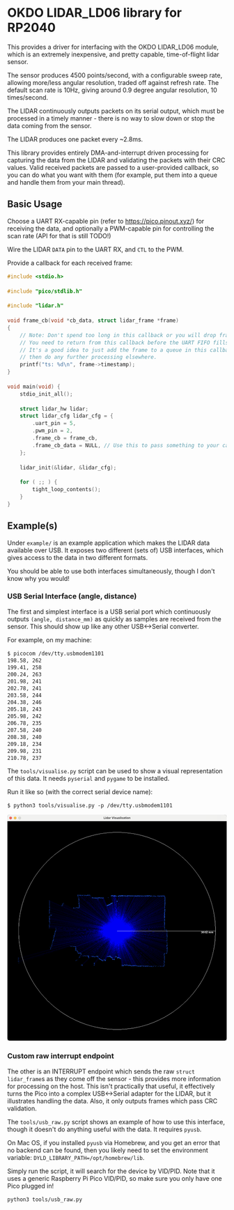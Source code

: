 # OKDO LIDAR_LD06 library for RP2040

This provides a driver for interfacing with the OKDO LIDAR_LD06 module, which
is an extremely inexpensive, and pretty capable, time-of-flight lidar sensor.

The sensor produces 4500 points/second, with a configurable sweep rate,
allowing more/less angular resolution, traded off against refresh rate.
The default scan rate is 10Hz, giving around 0.9 degree angular resolution,
10 times/second.

The LIDAR continuously outputs packets on its serial output, which must be
processed in a timely manner - there is no way to slow down or stop the data
coming from the sensor.

The LIDAR produces one packet every ~2.8ms.

This library provides entirely DMA-and-interrupt driven processing for capturing
the data from the LIDAR and validating the packets with their CRC values.
Valid received packets are passed to a user-provided callback, so you can do
what you want with them (for example, put them into a queue and handle them
from your main thread).

## Basic Usage

Choose a UART RX-capable pin (refer to https://pico.pinout.xyz/) for receiving
the data, and optionally a PWM-capable pin for controlling the scan rate
(API for that is still TODO!)

Wire the LIDAR `DATA` pin to the UART RX, and `CTL` to the PWM.

Provide a callback for each received frame:

```c
#include <stdio.h>

#include "pico/stdlib.h"

#include "lidar.h"

void frame_cb(void *cb_data, struct lidar_frame *frame)
{
	// Note: Don't spend too long in this callback or you will drop frames!
	// You need to return from this callback before the UART FIFO fills up.
	// It's a good idea to just add the frame to a queue in this callback,
	// then do any further processing elsewhere.
	printf("ts: %d\n", frame->timestamp);
}

void main(void) {
	stdio_init_all();

	struct lidar_hw lidar;
	struct lidar_cfg lidar_cfg = {
		.uart_pin = 5,
		.pwm_pin = 2,
		.frame_cb = frame_cb,
		.frame_cb_data = NULL, // Use this to pass something to your callback
	};

	lidar_init(&lidar, &lidar_cfg);

	for ( ;; ) {
		tight_loop_contents();
	}
}
```

## Example(s)

Under `example/` is an example application which makes the LIDAR data available
over USB. It exposes two different (sets of) USB interfaces, which gives
access to the data in two different formats.

You should be able to use both interfaces simultaneously, though I don't know
why you would!

### USB Serial Interface (angle, distance)

The first and simplest interface is a USB serial port which continuously
outputs `(angle, distance_mm)` as quickly as samples are received from the
sensor. This should show up like any other USB<->Serial converter.

For example, on my machine:
```
$ picocom /dev/tty.usbmodem1101
198.58, 262
199.41, 258
200.24, 263
201.98, 241
202.78, 241
203.58, 244
204.38, 246
205.18, 243
205.98, 242
206.78, 235
207.58, 240
208.38, 240
209.18, 234
209.98, 231
210.78, 237
```

The `tools/visualise.py` script can be used to show a visual representation of
this data. It needs `pyserial` and `pygame` to be installed.

Run it like so (with the correct serial device name):
```
$ python3 tools/visualise.py -p /dev/tty.usbmodem1101
```

![LIDAR Visualisation](visualise.png)

### Custom raw interrupt endpoint

The other is an INTERRUPT endpoint which sends the raw `struct lidar_frame`s as
they come off the sensor - this provides more information for processing on the
host. This isn't practically that useful, it effectively turns the Pico into a
complex USB<->Serial adapter for the LIDAR, but it illustrates handling the
data. Also, it only outputs frames which pass CRC validation.

The `tools/usb_raw.py` script shows an example of how to use this interface,
though it doesn't do anything useful with the data. It requires `pyusb`.

On Mac OS, if you installed `pyusb` via Homebrew, and you get an error that no
backend can be found, then you likely need to set the environment variable:
`DYLD_LIBRARY_PATH=/opt/homebrew/lib`.

Simply run the script, it will search for the device by VID/PID. Note that it
uses a generic Raspberry Pi Pico VID/PID, so make sure you only have one Pico
plugged in!

```
python3 tools/usb_raw.py
```
